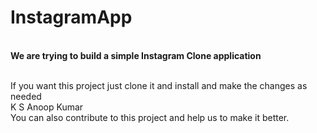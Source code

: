 # InstagramApp

<br><b>We are trying to build a simple Instagram Clone application</b>

<br>If you want this project just clone it and install and make the changes as needed 
<br> K S Anoop Kumar
<br> You can also contribute to this project and help us to make it better.
